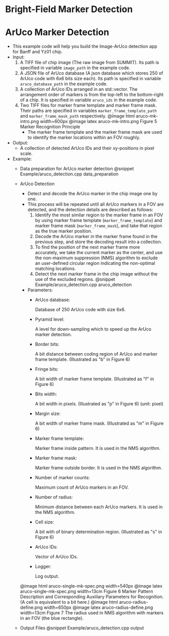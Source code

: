 
Bright-Field Marker Detection
=============================

ArUco Marker Detection
======================

- This example code will help you build the Image-ArUco detection app for Banff and Yz01 chip.
- Input:
  1. A TIFF file of chip image (The raw image from SUMMIT). Its path is specified in variable `image_path` in the example code.
  2. A JSON file of ArUco database (A json database which stores 250 of ArUco code with 6x6 bits size each). Its path is specified in variable `aruco_database_path` in the example code.
  3. A collection of ArUco IDs arranged in an std::vector. The arrangement order of markers is from the top-left to the bottom-right of a chip. It is specified in variable `aruco_ids` in the example code.
  4. Two TIFF files for marker frame template and marker frame mask. Their paths are specified in variables `marker_frame_template_path` and `marker_frame_mask_path` respectively.
    @image html aruco-mk-intro.png width=600px
    @image latex aruco-mk-intro.png
    Figure 5 Marker Recognition Principle
      - The marker frame template and the marker frame mask are used to identify the marker locations within an FOV roughly.
- Output:
  - A collection of detected ArUco IDs and their xy-positions in pixel scale.
- Example:
  - Data preparation for ArUco marker detection
    @snippet Example/aruco_detection.cpp data_preparation
  - ArUco Detection
    - Detect and decode the ArUco marker in the chip image one by one.
    - This process will be repeated until all ArUco markers in a FOV are detected, and the detection details are described as follows:
        1. Identify the most similar region to the marker frame in an FOV by using marker frame template (`marker_frame_template`) and marker frame mask (`marker_frame_mask`), and take that region as the true marker position.
        2. Decode the ArUco marker in the marker frame found in the previous step, and store the decoding result into a collection.
        3. To find the position of the next marker frame more accurately, we take the current marker as the center, and use the non-maximum suppression (NMS) algorithm to exclude an user-defined circular region indicating the non-optimal matching locations.
        4. Detect the next marker frame in the chip image without the use of the excluded regions.
        @snippet Example/aruco_detection.cpp aruco_detection
    - Parameters:
      - ArUco database:

        Database of 250 ArUco code with size 6x6.
      - Pyramid level:

        A level for down-sampling which to speed up the ArUco marker detection.
      - Border bits:

        A bit distance between coding region of ArUco and  marker frame template. (Illustrated as "b" in Figure 6)
      - Fringe bits:

        A bit width of marker frame template. (Illustrated as "f" in Figure 6)
      - Bits width:

        A bit width in pixels. (Illustrated as "p" in Figure 6) (unit: pixel)
      - Margin size:

        A bit width of marker frame mask. (Illustrated as "m" in Figure 6)
      - Marker frame template:

        Marker frame inside pattern. It is used in the NMS algorithm.
      - Marker frame mask:

        Marker frame outside border. It is used in the NMS algorithm.
      - Number of marker counts:

        Maximum count of ArUco markers in an FOV.
      - Number of radius:

        Minimum distance between each ArUco markers. It is used in the NMS algorithm.
      - Cell size:

        A bit with of binary determination region. (Illustrated as "s" in Figure 6)
      - ArUco IDs:

        Vector of ArUco IDs.
      - Logger:

        Log output.

    @image html aruco-single-mk-spec.png width=540px
    @image latex aruco-single-mk-spec.png width=13cm
    Figure 6 Marker Pattern Description and Corresponding Auxiliary Parameters for Recognition. (A cell is equivalent to a bit here.)
    @image html aruco-radius-define.png width=650px
    @image latex aruco-radius-define.png width=13cm
    Figure 7 The radius used in NMS algorithm with markers in an FOV (the blue rectangle).
  
  - Output Files
    @snippet Example/aruco_detection.cpp output

